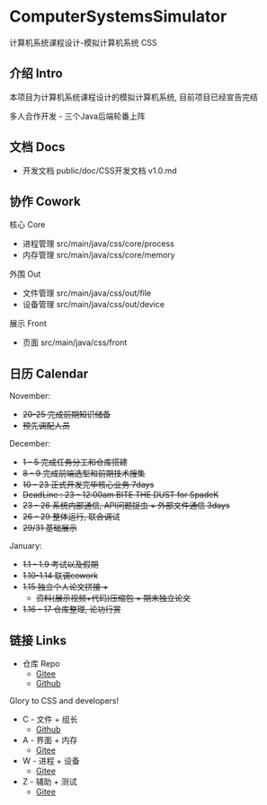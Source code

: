 # ComputerSystemsSimulator

计算机系统课程设计-模拟计算机系统 CSS

## 介绍 Intro

本项目为计算机系统课程设计的模拟计算机系统, 目前项目已经宣告完结

多人合作开发 - 三个Java后端轮番上阵

## 文档 Docs

- 开发文档 public/doc/CSS开发文档 v1.0.md

## 协作 Cowork

核心 Core

- 进程管理 src/main/java/css/core/process
- 内存管理 src/main/java/css/core/memory

外围 Out

- 文件管理 src/main/java/css/out/file
- 设备管理 src/main/java/css/out/device

展示 Front

- 页面 src/main/java/css/front

## 日历 Calendar

November:

* ~~20-25 完成前期知识储备~~
* ~~预先调配人员~~

December:

* ~~1 - 5 完成任务分工和仓库搭建~~
* ~~8 - 9 完成前端选型和前期技术搜集~~
* ~~10 - 23 正式开发完毕核心业务 7days~~
* ~~DeadLine : 23 - 12:00am BITE THE DUST for SpadeK~~
* ~~23 - 26 系统内部通信, API问题捉虫 + 外部文件通信 3days~~
* ~~26 - 29 整体运行, 联合调试~~
* ~~29/31 基础展示~~

January:

* ~~1.1 - 1.9 考试以及假期~~
* ~~1.10-1.14 联调cowork~~
* ~~1.15 独立个人论文拼接 +~~
    * ~~资料(展示视频+代码)压缩包 + 期末独立论文~~
* ~~1.16 - 17 仓库整理, 论功行赏~~

## 链接 Links

- 仓库 Repo
    - [Gitee](https://gitee.com/SpadeKTLSG/ComputerSystemsSimulator)
    - [Github](https://github.com/SpadeKTLSG/ComputerSystemsSimulator)

Glory to CSS and developers!

- C - 文件 + 组长
    - [Github](https://github.com/SpadeKTLSG)
- A - 界面 + 内存
    - [Gitee](https://gitee.com/d3athm)
- W - 进程 + 设备
    - [Gitee](https://gitee.com/wfedsfsdewfegegwdasdaswqeq)
- Z - 辅助 + 测试
    - [Gitee](https://gitee.com/sleep034)
